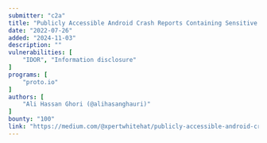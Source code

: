 ```yaml
---
submitter: "c2a"
title: "Publicly Accessible Android Crash Reports Containing Sensitive Information"
date: "2022-07-26"
added: "2024-11-03"
description: ""
vulnerabilities: [
    "IDOR", "Information disclosure"
]
programs: [
    "proto.io"
]
authors: [
    "Ali Hassan Ghori (@alihasanghauri)"
]
bounty: "100"
link: "https://medium.com/@xpertwhitehat/publicly-accessible-android-crash-reports-containing-sensitive-information-ec1220079f31"
---
```




